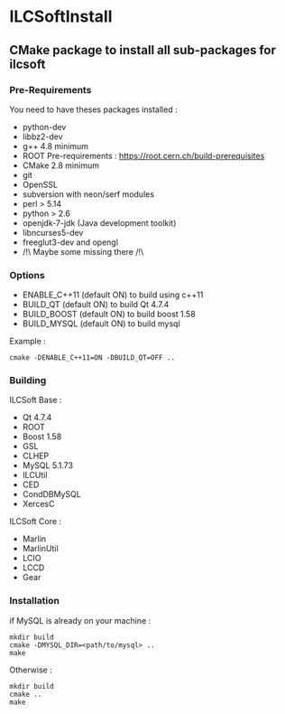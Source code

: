 # ILCSoftInstall
## CMake package to install all sub-packages for ilcsoft

### Pre-Requirements

You need to have theses packages installed :
 * python-dev
 * libbz2-dev
 * g++ 4.8 minimum
 * ROOT Pre-requirements : https://root.cern.ch/build-prerequisites
 * CMake 2.8 minimum 
 * git
 * OpenSSL
 * subversion with neon/serf modules
 * perl > 5.14
 * python > 2.6
 * openjdk-7-jdk (Java development toolkit)
 * libncurses5-dev
 * freeglut3-dev and opengl
 * /!\ Maybe some missing there /!\

### Options
 * ENABLE_C++11 (default ON) to build using c++11
 * BUILD_QT (default ON) to build Qt 4.7.4
 * BUILD_BOOST (default ON) to build boost 1.58
 * BUILD_MYSQL (default ON) to build mysql

Example :
```
cmake -DENABLE_C++11=ON -DBUILD_QT=OFF ..
```

### Building 
ILCSoft Base :
 * Qt 4.7.4
 * ROOT
 * Boost 1.58
 * GSL
 * CLHEP
 * MySQL 5.1.73
 * ILCUtil
 * CED
 * CondDBMySQL
 * XercesC
 
ILCSoft Core :
 * Marlin
 * MarlinUtil
 * LCIO
 * LCCD
 * Gear

### Installation

if MySQL is already on your machine :

```
mkdir build
cmake -DMYSQL_DIR=<path/to/mysql> ..
make
```

Otherwise :

```
mkdir build
cmake ..
make
```

